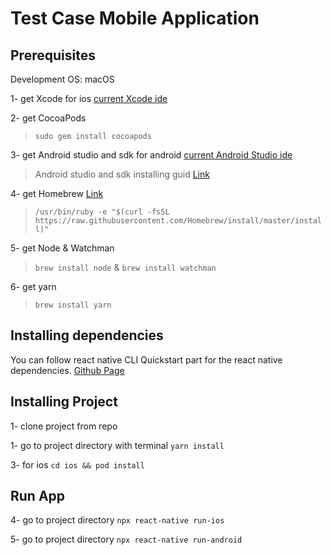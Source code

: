 # Test Case Mobile Application

## Prerequisites

Development OS: macOS

1- get Xcode for ios [current Xcode ide](https://apps.apple.com/tr/app/xcode/id497799835?mt=12)

2- get CocoaPods 
> `sudo gem install cocoapods`

3- get Android studio and sdk for android [current Android Studio ide](https://developer.android.com/studio)
> Android studio and sdk installing guid [Link](https://developer.android.com/studio/install)

4- get Homebrew [Link](https://brew.sh/)
> `/usr/bin/ruby -e "$(curl -fsSL https://raw.githubusercontent.com/Homebrew/install/master/install)"`

5- get Node & Watchman
> `brew install node` & `brew install watchman`

6- get yarn
> `brew install yarn`

## Installing dependencies

You can follow react native CLI Quickstart part for the react native dependencies. [Github Page](https://facebook.github.io/react-native/docs/getting-started)

## Installing Project

1- clone project from repo

1- go to project directory with terminal `yarn install`

3- for ios `cd ios && pod install`

## Run App

4- go to project directory  `npx react-native run-ios`

5- go to project directory  `npx react-native run-android`